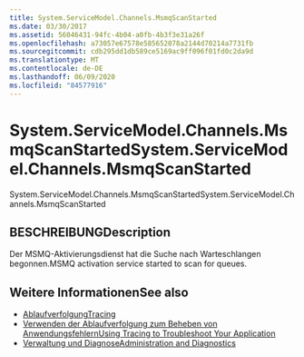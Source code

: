 ```yaml
---
title: System.ServiceModel.Channels.MsmqScanStarted
ms.date: 03/30/2017
ms.assetid: 56046431-94fc-4b04-a0fb-4b3f3e31a26f
ms.openlocfilehash: a73057e67578e585652078a2144d70214a7731fb
ms.sourcegitcommit: cdb295dd1db589ce5169ac9ff096f01fd0c2da9d
ms.translationtype: MT
ms.contentlocale: de-DE
ms.lasthandoff: 06/09/2020
ms.locfileid: "84577916"
---
```

# <a name="systemservicemodelchannelsmsmqscanstarted"></a><span data-ttu-id="6cbd9-102">System.ServiceModel.Channels.MsmqScanStarted</span><span class="sxs-lookup"><span data-stu-id="6cbd9-102">System.ServiceModel.Channels.MsmqScanStarted</span></span>
<span data-ttu-id="6cbd9-103">System.ServiceModel.Channels.MsmqScanStarted</span><span class="sxs-lookup"><span data-stu-id="6cbd9-103">System.ServiceModel.Channels.MsmqScanStarted</span></span>  
  
## <a name="description"></a><span data-ttu-id="6cbd9-104">BESCHREIBUNG</span><span class="sxs-lookup"><span data-stu-id="6cbd9-104">Description</span></span>  
 <span data-ttu-id="6cbd9-105">Der MSMQ-Aktivierungsdienst hat die Suche nach Warteschlangen begonnen.</span><span class="sxs-lookup"><span data-stu-id="6cbd9-105">MSMQ activation service started to scan for queues.</span></span>  
  
## <a name="see-also"></a><span data-ttu-id="6cbd9-106">Weitere Informationen</span><span class="sxs-lookup"><span data-stu-id="6cbd9-106">See also</span></span>

- [<span data-ttu-id="6cbd9-107">Ablaufverfolgung</span><span class="sxs-lookup"><span data-stu-id="6cbd9-107">Tracing</span></span>](index.md)
- [<span data-ttu-id="6cbd9-108">Verwenden der Ablaufverfolgung zum Beheben von Anwendungsfehlern</span><span class="sxs-lookup"><span data-stu-id="6cbd9-108">Using Tracing to Troubleshoot Your Application</span></span>](using-tracing-to-troubleshoot-your-application.md)
- [<span data-ttu-id="6cbd9-109">Verwaltung und Diagnose</span><span class="sxs-lookup"><span data-stu-id="6cbd9-109">Administration and Diagnostics</span></span>](../index.md)
